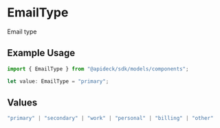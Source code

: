 # EmailType

Email type

## Example Usage

```typescript
import { EmailType } from "@apideck/sdk/models/components";

let value: EmailType = "primary";
```

## Values

```typescript
"primary" | "secondary" | "work" | "personal" | "billing" | "other"
```
